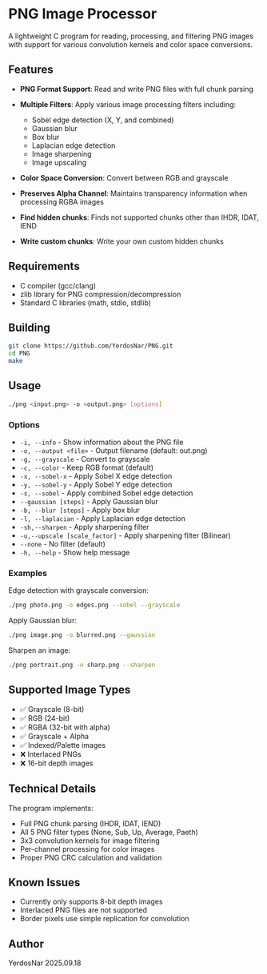 # PNG Image Processor

A lightweight C program for reading, processing, and filtering PNG images with support for various convolution kernels and color space conversions.

## Features

- **PNG Format Support**: Read and write PNG files with full chunk parsing
- **Multiple Filters**: Apply various image processing filters including:
  - Sobel edge detection (X, Y, and combined)
  - Gaussian blur
  - Box blur
  - Laplacian edge detection
  - Image sharpening
  - Image upscaling
- **Color Space Conversion**: Convert between RGB and grayscale
- **Preserves Alpha Channel**: Maintains transparency information when processing RGBA images

- **Find hidden chunks**: Finds not supported chunks other than IHDR, IDAT, IEND
- **Write custom chunks**: Write your own custom hidden chunks

## Requirements

- C compiler (gcc/clang)
- zlib library for PNG compression/decompression
- Standard C libraries (math, stdio, stdlib)

## Building

```bash
git clone https://github.com/YerdosNar/PNG.git
cd PNG
make
```

## Usage

```bash
./png <input.png> -o <output.png> [options]
```

### Options

- `-i, --info` - Show information about the PNG file
- `-o, --output <file>` - Output filename (default: out.png)
- `-g, --grayscale` - Convert to grayscale
- `-c, --color` - Keep RGB format (default)
- `-x, --sobel-x` - Apply Sobel X edge detection
- `-y, --sobel-y` - Apply Sobel Y edge detection
- `-s, --sobel` - Apply combined Sobel edge detection
- `--gaussian [steps]` - Apply Gaussian blur
- `-b, --blur [steps]` - Apply box blur
- `-l, --laplacian` - Apply Laplacian edge detection
- `-sh,--sharpen` - Apply sharpening filter
- `-u,--upscale [scale_factor]` - Apply sharpening filter (Bilinear)
- `--none` - No filter (default)
- `-h, --help` - Show help message

### Examples

Edge detection with grayscale conversion:
```bash
./png photo.png -o edges.png --sobel --grayscale
```

Apply Gaussian blur:
```bash
./png image.png -o blurred.png --gaussian
```

Sharpen an image:
```bash
./png portrait.png -o sharp.png --sharpen
```

## Supported Image Types

- ✅ Grayscale (8-bit)
- ✅ RGB (24-bit)
- ✅ RGBA (32-bit with alpha)
- ✅ Grayscale + Alpha
- ✅ Indexed/Palette images
- ❌ Interlaced PNGs
- ❌ 16-bit depth images

## Technical Details

The program implements:
- Full PNG chunk parsing (IHDR, IDAT, IEND)
- All 5 PNG filter types (None, Sub, Up, Average, Paeth)
- 3x3 convolution kernels for image filtering
- Per-channel processing for color images
- Proper PNG CRC calculation and validation

## Known Issues

- Currently only supports 8-bit depth images
- Interlaced PNG files are not supported
- Border pixels use simple replication for convolution


## Author

YerdosNar 2025.09.18
